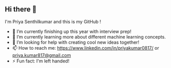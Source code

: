 ## Hi there 👋

I'm Priya Senthilkumar and this is my GitHub  !
- 🔭 I’m currently finishing up this year with interview prep!
- 🌱 I’m currently learning more about different machine learning concepts. 
- 🤔 I’m looking for help with creating cool new ideas together!
- 📫 How to reach me: https://www.linkedin.com/in/priyakumar0817/ or priya.kumar817@gmail.com
- ⚡ Fun fact: I'm left handed! 
<!--
**priyakumar0817/priyakumar0817** is a ✨ _special_ ✨ repository because its `README.md` (this file) appears on your GitHub profile.

Here are some ideas to get you started:

- 🔭 I’m currently working on ...
- 🌱 I’m currently learning ...
- 👯 I’m looking to collaborate on ...
- 🤔 I’m looking for help with ...
- 💬 Ask me about ...
- 📫 How to reach me: ...
- 😄 Pronouns: ...
- ⚡ Fun fact: ...
-->
